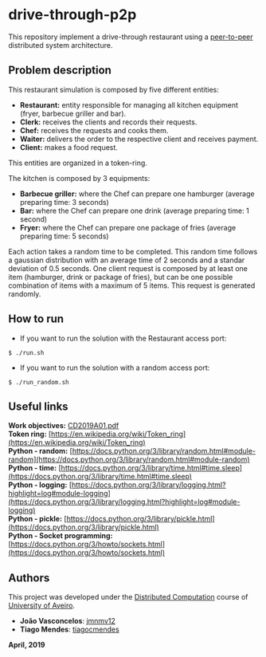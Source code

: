 # drive-through-p2p

This repository implement a drive-through restaurant using a [peer-to-peer](https://pt.wikipedia.org/wiki/Peer-to-peer) distributed system architecture.  

## Problem description
This restaurant simulation is composed by five different entities:  

* **Restaurant:** entity responsible for managing all kitchen equipment (fryer, barbecue griller and bar).
* **Clerk:** receives the clients and records their requests.
* **Chef:** receives the requests and cooks them.
* **Waiter:** delivers the order to the respective client and receives payment.
* **Client:** makes a food request.

This entities are organized in a token-ring.

The kitchen is composed by 3 equipments:

* **Barbecue griller:** where the Chef can prepare one hamburger (average preparing time: 3 seconds)
* **Bar:** where the Chef can prepare one drink (average preparing time: 1 second)
* **Fryer:** where the Chef can prepare one package of fries (average preparing time: 5 seconds)

Each action takes a random time to be completed. This random time follows a gaussian distribution with an average time of 2 seconds and a standar deviation of 0.5 seconds.
One client request is composed by at least one item (hamburger, drink or package of fries), but can be one possible combination of items with a maximum of 5 items. This request is generated randomly.

## How to run
* If you want to run the solution with the Restaurant access port:  
```console
$ ./run.sh
```

* If you want to run the solution with a random access port:  
```console
$ ./run_random.sh
```

## Useful links
**Work objectives:** [CD2019A01.pdf](https://github.com/detiuaveiro/drive-through-p2p-tiagocmendes/blob/master/CD2019A01.pdf)  
**Token ring:** [https://en.wikipedia.org/wiki/Token_ring](https://en.wikipedia.org/wiki/Token_ring)  
**Python - random:** [https://docs.python.org/3/library/random.html#module-random](https://docs.python.org/3/library/random.html#module-random)  
**Python - time:** [https://docs.python.org/3/library/time.html#time.sleep](https://docs.python.org/3/library/time.html#time.sleep)  
**Python - logging:** [https://docs.python.org/3/library/logging.html?highlight=log#module-logging](https://docs.python.org/3/library/logging.html?highlight=log#module-logging)  
**Python - pickle:** [https://docs.python.org/3/library/pickle.html](https://docs.python.org/3/library/pickle.html)  
**Python - Socket programming:** [https://docs.python.org/3/howto/sockets.html](https://docs.python.org/3/howto/sockets.html)  

## Authors
This project was developed under the [Distributed Computation](https://www.ua.pt/ensino/uc/12273) course of [University of Aveiro](https://www.ua.pt/).

* **João Vasconcelos**: [jmnmv12](https://github.com/jmnmv12)
* **Tiago Mendes**: [tiagocmendes](https://github.com/tiagocmendes)

**April, 2019**
